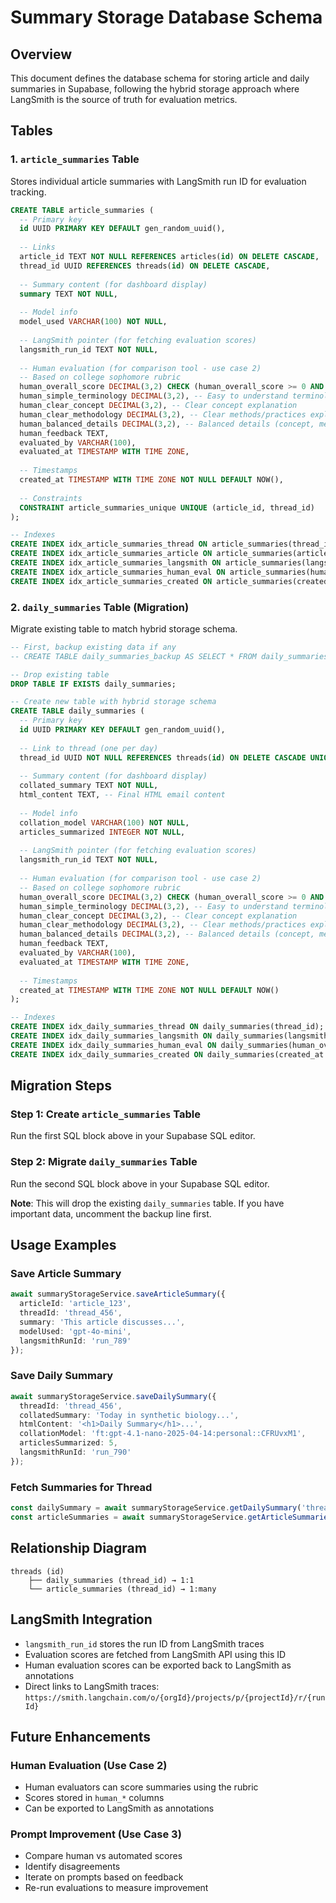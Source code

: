 # Summary Storage Database Schema

## Overview

This document defines the database schema for storing article and daily summaries in Supabase, following the hybrid storage approach where LangSmith is the source of truth for evaluation metrics.

## Tables

### 1. `article_summaries` Table

Stores individual article summaries with LangSmith run ID for evaluation tracking.

```sql
CREATE TABLE article_summaries (
  -- Primary key
  id UUID PRIMARY KEY DEFAULT gen_random_uuid(),
  
  -- Links
  article_id TEXT NOT NULL REFERENCES articles(id) ON DELETE CASCADE,
  thread_id UUID REFERENCES threads(id) ON DELETE CASCADE,
  
  -- Summary content (for dashboard display)
  summary TEXT NOT NULL,
  
  -- Model info
  model_used VARCHAR(100) NOT NULL,
  
  -- LangSmith pointer (for fetching evaluation scores)
  langsmith_run_id TEXT NOT NULL,
  
  -- Human evaluation (for comparison tool - use case 2)
  -- Based on college sophomore rubric
  human_overall_score DECIMAL(3,2) CHECK (human_overall_score >= 0 AND human_overall_score <= 1),
  human_simple_terminology DECIMAL(3,2), -- Easy to understand terminology
  human_clear_concept DECIMAL(3,2), -- Clear concept explanation
  human_clear_methodology DECIMAL(3,2), -- Clear methods/practices explanation
  human_balanced_details DECIMAL(3,2), -- Balanced details (concept, methods, findings, impact)
  human_feedback TEXT,
  evaluated_by VARCHAR(100),
  evaluated_at TIMESTAMP WITH TIME ZONE,
  
  -- Timestamps
  created_at TIMESTAMP WITH TIME ZONE NOT NULL DEFAULT NOW(),
  
  -- Constraints
  CONSTRAINT article_summaries_unique UNIQUE (article_id, thread_id)
);

-- Indexes
CREATE INDEX idx_article_summaries_thread ON article_summaries(thread_id);
CREATE INDEX idx_article_summaries_article ON article_summaries(article_id);
CREATE INDEX idx_article_summaries_langsmith ON article_summaries(langsmith_run_id);
CREATE INDEX idx_article_summaries_human_eval ON article_summaries(human_overall_score) WHERE human_overall_score IS NOT NULL;
CREATE INDEX idx_article_summaries_created ON article_summaries(created_at DESC);
```

### 2. `daily_summaries` Table (Migration)

Migrate existing table to match hybrid storage schema.

```sql
-- First, backup existing data if any
-- CREATE TABLE daily_summaries_backup AS SELECT * FROM daily_summaries;

-- Drop existing table
DROP TABLE IF EXISTS daily_summaries;

-- Create new table with hybrid storage schema
CREATE TABLE daily_summaries (
  -- Primary key
  id UUID PRIMARY KEY DEFAULT gen_random_uuid(),
  
  -- Link to thread (one per day)
  thread_id UUID NOT NULL REFERENCES threads(id) ON DELETE CASCADE UNIQUE,
  
  -- Summary content (for dashboard display)
  collated_summary TEXT NOT NULL,
  html_content TEXT, -- Final HTML email content
  
  -- Model info
  collation_model VARCHAR(100) NOT NULL,
  articles_summarized INTEGER NOT NULL,
  
  -- LangSmith pointer (for fetching evaluation scores)
  langsmith_run_id TEXT NOT NULL,
  
  -- Human evaluation (for comparison tool - use case 2)
  -- Based on college sophomore rubric
  human_overall_score DECIMAL(3,2) CHECK (human_overall_score >= 0 AND human_overall_score <= 1),
  human_simple_terminology DECIMAL(3,2), -- Easy to understand terminology
  human_clear_concept DECIMAL(3,2), -- Clear concept explanation
  human_clear_methodology DECIMAL(3,2), -- Clear methods/practices explanation
  human_balanced_details DECIMAL(3,2), -- Balanced details (concept, methods, findings, impact)
  human_feedback TEXT,
  evaluated_by VARCHAR(100),
  evaluated_at TIMESTAMP WITH TIME ZONE,
  
  -- Timestamps
  created_at TIMESTAMP WITH TIME ZONE NOT NULL DEFAULT NOW()
);

-- Indexes
CREATE INDEX idx_daily_summaries_thread ON daily_summaries(thread_id);
CREATE INDEX idx_daily_summaries_langsmith ON daily_summaries(langsmith_run_id);
CREATE INDEX idx_daily_summaries_human_eval ON daily_summaries(human_overall_score) WHERE human_overall_score IS NOT NULL;
CREATE INDEX idx_daily_summaries_created ON daily_summaries(created_at DESC);
```

## Migration Steps

### Step 1: Create `article_summaries` Table
Run the first SQL block above in your Supabase SQL editor.

### Step 2: Migrate `daily_summaries` Table
Run the second SQL block above in your Supabase SQL editor.

**Note**: This will drop the existing `daily_summaries` table. If you have important data, uncomment the backup line first.

## Usage Examples

### Save Article Summary
```typescript
await summaryStorageService.saveArticleSummary({
  articleId: 'article_123',
  threadId: 'thread_456',
  summary: 'This article discusses...',
  modelUsed: 'gpt-4o-mini',
  langsmithRunId: 'run_789'
});
```

### Save Daily Summary
```typescript
await summaryStorageService.saveDailySummary({
  threadId: 'thread_456',
  collatedSummary: 'Today in synthetic biology...',
  htmlContent: '<h1>Daily Summary</h1>...',
  collationModel: 'ft:gpt-4.1-nano-2025-04-14:personal::CFRUvxM1',
  articlesSummarized: 5,
  langsmithRunId: 'run_790'
});
```

### Fetch Summaries for Thread
```typescript
const dailySummary = await summaryStorageService.getDailySummary('thread_456');
const articleSummaries = await summaryStorageService.getArticleSummariesByThread('thread_456');
```

## Relationship Diagram

```
threads (id)
    ├── daily_summaries (thread_id) → 1:1
    └── article_summaries (thread_id) → 1:many
```

## LangSmith Integration

- `langsmith_run_id` stores the run ID from LangSmith traces
- Evaluation scores are fetched from LangSmith API using this ID
- Human evaluation scores can be exported back to LangSmith as annotations
- Direct links to LangSmith traces: `https://smith.langchain.com/o/{orgId}/projects/p/{projectId}/r/{runId}`

## Future Enhancements

### Human Evaluation (Use Case 2)
- Human evaluators can score summaries using the rubric
- Scores stored in `human_*` columns
- Can be exported to LangSmith as annotations

### Prompt Improvement (Use Case 3)
- Compare human vs automated scores
- Identify disagreements
- Iterate on prompts based on feedback
- Re-run evaluations to measure improvement
